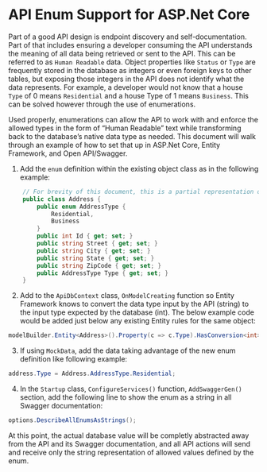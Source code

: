 # API Enum Support for ASP.Net Core

Part of a good API design is endpoint discovery and self-documentation.  Part of that includes ensuring a developer consuming the API understands the meaning of all data being retrieved or sent to the API.  This can be referred to as `Human Readable` data.  Object properties like `Status` or `Type` are frequently stored in the database as integers or even foreign keys to other tables, but exposing those integers in the API does not identify what the data represents.  For example, a developer would not know that a house `Type` of 0 means `Residential` and a house Type of 1 means `Business`.  This can be solved however through the use of enumerations.

Used properly, enumerations can allow the API to work with and enforce the allowed types in the form of “Human Readable” text while transforming back to the database’s native data type as needed.  This document will walk through an example of how to set that up in ASP.Net Core, Entity Framework, and Open API/Swagger.

1. Add the `enum` definition within the existing object class as in the following example:

```cs
    // For brevity of this document, this is a partial representation of the larger Address object
    public class Address {
        public enum AddressType {
            Residential,
            Business
        }
        public int Id { get; set; }
        public string Street { get; set; }
        public string City { get; set; }
        public string State { get; set; }
        public string ZipCode { get; set; }
        public AddressType Type { get; set; }
    }
```

2. Add to the `ApiDbContext` class, `OnModelCreating` function so Entity Framework knows to convert the data type input by the API (string) to the input type expected by the database (int).  The below example code would be added just below any existing Entity rules for the same object:

```cs
modelBuilder.Entity<Address>().Property(c => c.Type).HasConversion<int>(); // Store enum in database as an int
```

3. If using `MockData`, add the data taking advantage of the new enum definition like following example:

```cs
address.Type = Address.AddressType.Residential;
```

4. In the `Startup` class, `ConfigureServices()` function, `AddSwaggerGen()` section, add the following line to show the enum as a string in all Swagger documentation:

```cs
options.DescribeAllEnumsAsStrings();
```

At this point, the actual database value will be completly abstracted away from the API and its Swagger documentation, and all API actions will send and receive only the string representation of allowed values defined by the enum.
